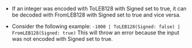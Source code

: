 - If an integer was encoded with ToLEB128 with Signed set to true, it can be decoded with FromLEB128 with Signed set to true and vice versa.

- Consider the following example: `-1000 | ToLEB128(Signed: false) | FromLEB128(Signed: true)`
  This will throw an error because the input was not encoded with Signed set to true.



